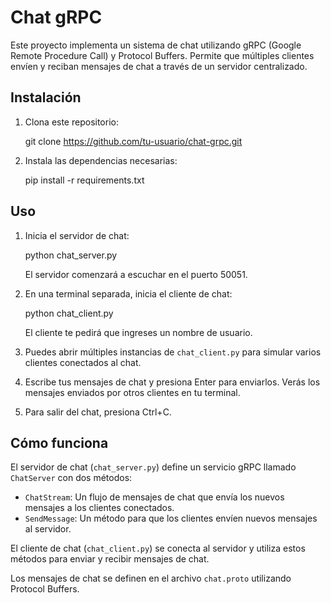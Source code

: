 # Chat gRPC

Este proyecto implementa un sistema de chat utilizando gRPC (Google Remote Procedure Call) y Protocol Buffers. Permite que múltiples clientes envíen y reciban mensajes de chat a través de un servidor centralizado.

## Instalación

1. Clona este repositorio:

   git clone https://github.com/tu-usuario/chat-grpc.git

2. Instala las dependencias necesarias:

   pip install -r requirements.txt

## Uso

1. Inicia el servidor de chat:

   python chat_server.py

   El servidor comenzará a escuchar en el puerto 50051.

2. En una terminal separada, inicia el cliente de chat:

   python chat_client.py

   El cliente te pedirá que ingreses un nombre de usuario.

3. Puedes abrir múltiples instancias de `chat_client.py` para simular varios clientes conectados al chat.

4. Escribe tus mensajes de chat y presiona Enter para enviarlos. Verás los mensajes enviados por otros clientes en tu terminal.

5. Para salir del chat, presiona Ctrl+C.

## Cómo funciona

El servidor de chat (`chat_server.py`) define un servicio gRPC llamado `ChatServer` con dos métodos:

- `ChatStream`: Un flujo de mensajes de chat que envía los nuevos mensajes a los clientes conectados.
- `SendMessage`: Un método para que los clientes envíen nuevos mensajes al servidor.

El cliente de chat (`chat_client.py`) se conecta al servidor y utiliza estos métodos para enviar y recibir mensajes de chat.

Los mensajes de chat se definen en el archivo `chat.proto` utilizando Protocol Buffers.
